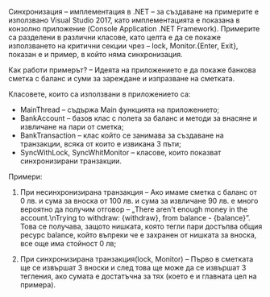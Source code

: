 Синхронизация – имплементация в .NET – за създаване на примерите е използвано Visual Studio 2017, като имплементацията е показана в конзолно приложение (Console Application .NET Framework). Примерите са разделени в различни класове, като целта е да се покаже използването на критични секции чрез – lock, Monitor.{Enter, Exit}, показан е и пример, в който няма синхронизация.

Как работи примерът? – Идеята на приложението е да покаже банкова сметка с баланс и суми за зареждане и изпразване на сметката. 

Класовете, които са използвани в приложението са: 
-	MainThread – съдържа Main функцията на приложението;
-	BankAccount – базов клас с полета за баланс и методи за внасяне и извличане на пари от сметка;
-	BankTransaction – клас който се занимава за създаване на транзакции, всяка от които е извикана 3 пъти;
-	SyncWithLock, SyncWhitMonitor – класове, които показват синхронизирани транзакции.

Примери:

1) При несинхронизирана транзакция – Ако имаме сметка с баланс от 0 лв. и сума за вноска от 100 лв. и сума за извличане 90 лв. е много вероятно да получим отговор – „There aren't enough money in the account.\nTrying to withdraw: {withdraw}, from balance - {balance}”.  Това се получава, защото нишката, която тегли пари достъпва общия ресурс balance, който въпреки че е захранен от нишката за вноска, все още има стойност 0 лв;

2) При синхронизирана транзакция(lock, Monitor) – Първо в сметката ще се извършат 3 вноски и след това ще може да се извършат 3 тегления, ако сумата е достатъчна за тях (което е и главната цел на примера). 

